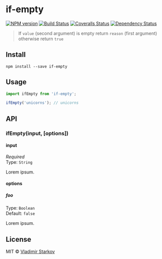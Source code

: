 # if-empty

[![NPM version][npm-image]][npm-url]
[![Build Status][travis-image]][travis-url]
[![Coveralls Status][coveralls-image]][coveralls-url]
[![Dependency Status][depstat-image]][depstat-url]

> If `value` (second argument) is empty return `reason` (first argument) otherwise return `true`

## Install

    npm install --save if-empty

## Usage

```js
import ifEmpty from 'if-empty';

ifEmpty('unicorns'); // unicorns
```

## API

### ifEmpty(input, [options])

#### input

*Required*  
Type: `String`

Lorem ipsum.

#### options

##### foo

Type: `Boolean`  
Default: `false`

Lorem ipsum.

## License

MIT © [Vladimir Starkov](https://iamstarkov.com)

[npm-url]: https://npmjs.org/package/if-empty
[npm-image]: https://img.shields.io/npm/v/if-empty.svg?style=flat-square

[travis-url]: https://travis-ci.org/iamstarkov/if-empty
[travis-image]: https://img.shields.io/travis/iamstarkov/if-empty.svg?style=flat-square

[coveralls-url]: https://coveralls.io/r/iamstarkov/if-empty
[coveralls-image]: https://img.shields.io/coveralls/iamstarkov/if-empty.svg?style=flat-square

[depstat-url]: https://david-dm.org/iamstarkov/if-empty
[depstat-image]: https://david-dm.org/iamstarkov/if-empty.svg?style=flat-square
